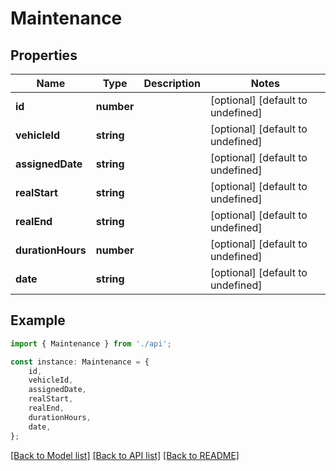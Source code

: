 # Maintenance


## Properties

Name | Type | Description | Notes
------------ | ------------- | ------------- | -------------
**id** | **number** |  | [optional] [default to undefined]
**vehicleId** | **string** |  | [optional] [default to undefined]
**assignedDate** | **string** |  | [optional] [default to undefined]
**realStart** | **string** |  | [optional] [default to undefined]
**realEnd** | **string** |  | [optional] [default to undefined]
**durationHours** | **number** |  | [optional] [default to undefined]
**date** | **string** |  | [optional] [default to undefined]

## Example

```typescript
import { Maintenance } from './api';

const instance: Maintenance = {
    id,
    vehicleId,
    assignedDate,
    realStart,
    realEnd,
    durationHours,
    date,
};
```

[[Back to Model list]](../README.md#documentation-for-models) [[Back to API list]](../README.md#documentation-for-api-endpoints) [[Back to README]](../README.md)
